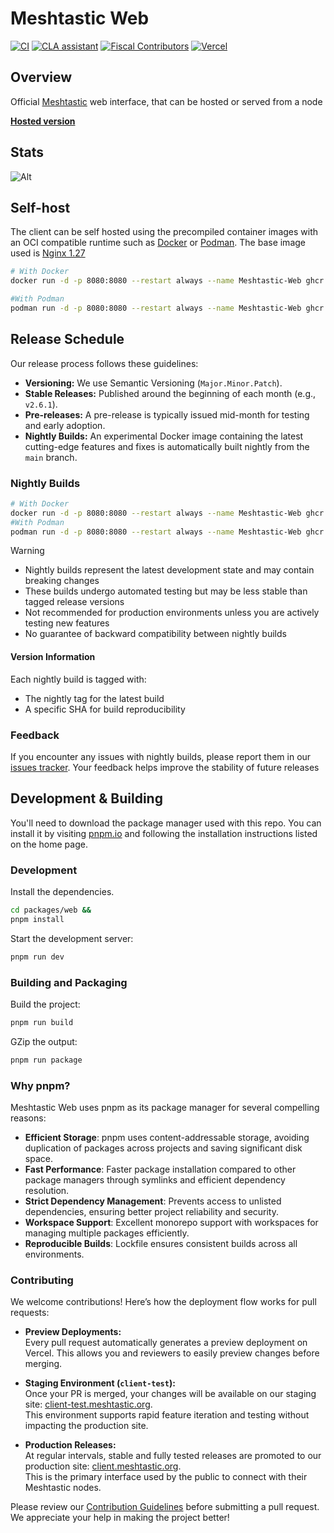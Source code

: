 # Meshtastic Web

<!--Project specific badges here-->

[![CI](https://img.shields.io/github/actions/workflow/status/meshtastic/web/ci.yml?branch=main&label=actions&logo=github&color=yellow)](https://github.com/meshtastic/web/actions/workflows/ci.yml)
[![CLA assistant](https://cla-assistant.io/readme/badge/meshtastic/web)](https://cla-assistant.io/meshtastic/web)
[![Fiscal Contributors](https://opencollective.com/meshtastic/tiers/badge.svg?label=Fiscal%20Contributors&color=deeppink)](https://opencollective.com/meshtastic/)
[![Vercel](https://img.shields.io/static/v1?label=Powered%20by&message=Vercel&style=flat&logo=vercel&color=000000)](https://vercel.com?utm_source=meshtastic&utm_campaign=oss)

## Overview

Official [Meshtastic](https://meshtastic.org) web interface, that can be hosted
or served from a node

**[Hosted version](https://client.meshtastic.org)**

## Stats

![Alt](https://repobeats.axiom.co/api/embed/e5b062db986cb005d83e81724c00cb2b9cce8e4c.svg "Repobeats analytics image")

## Self-host

The client can be self hosted using the precompiled container images with an OCI
compatible runtime such as [Docker](https://www.docker.com/) or
[Podman](https://podman.io/). The base image used is
[Nginx 1.27](https://hub.docker.com/_/nginx)

```bash
# With Docker
docker run -d -p 8080:8080 --restart always --name Meshtastic-Web ghcr.io/meshtastic/web

#With Podman
podman run -d -p 8080:8080 --restart always --name Meshtastic-Web ghcr.io/meshtastic/web
```

## Release Schedule

Our release process follows these guidelines:

- **Versioning:** We use Semantic Versioning (`Major.Minor.Patch`).
- **Stable Releases:** Published around the beginning of each month (e.g.,
  `v2.6.1`).
- **Pre-releases:** A pre-release is typically issued mid-month for testing and
  early adoption.
- **Nightly Builds:** An experimental Docker image containing the latest
  cutting-edge features and fixes is automatically built nightly from the `main`
  branch.

### Nightly Builds

```bash
# With Docker
docker run -d -p 8080:8080 --restart always --name Meshtastic-Web ghcr.io/meshtastic/web:nightly
#With Podman
podman run -d -p 8080:8080 --restart always --name Meshtastic-Web ghcr.io/meshtastic/web:nightly
```

> [!WARNING]
>
> - Nightly builds represent the latest development state and may contain
>   breaking changes
> - These builds undergo automated testing but may be less stable than tagged
>   release versions
> - Not recommended for production environments unless you are actively testing
>   new features
> - No guarantee of backward compatibility between nightly builds

#### Version Information

Each nightly build is tagged with:

- The nightly tag for the latest build
- A specific SHA for build reproducibility

### Feedback

If you encounter any issues with nightly builds, please report them in our
[issues tracker](https://github.com/meshtastic/web/issues). Your feedback helps
improve the stability of future releases

## Development & Building

You'll need to download the package manager used with this repo. You can install
it by visiting [pnpm.io](https://pnpm.io/) and following the installation
instructions listed on the home page.

### Development

Install the dependencies.

```bash
cd packages/web &&
pnpm install
```

Start the development server:

```bash
pnpm run dev
```

### Building and Packaging

Build the project:

```bash
pnpm run build
```

GZip the output:

```bash
pnpm run package
```

### Why pnpm?

Meshtastic Web uses pnpm as its package manager for several compelling
reasons:

- **Efficient Storage**: pnpm uses content-addressable storage, avoiding duplication
  of packages across projects and saving significant disk space.
- **Fast Performance**: Faster package installation compared to other package
  managers through symlinks and efficient dependency resolution.
- **Strict Dependency Management**: Prevents access to unlisted dependencies,
  ensuring better project reliability and security.
- **Workspace Support**: Excellent monorepo support with workspaces for managing
  multiple packages efficiently.
- **Reproducible Builds**: Lockfile ensures consistent builds across all
  environments.

### Contributing

We welcome contributions! Here’s how the deployment flow works for pull
requests:

- **Preview Deployments:**\
  Every pull request automatically generates a preview deployment on Vercel.
  This allows you and reviewers to easily preview changes before merging.

- **Staging Environment (`client-test`):**\
  Once your PR is merged, your changes will be available on our staging site:
  [client-test.meshtastic.org](https://client-test.meshtastic.org/).\
  This environment supports rapid feature iteration and testing without
  impacting the production site.

- **Production Releases:**\
  At regular intervals, stable and fully tested releases are promoted to our
  production site: [client.meshtastic.org](https://client.meshtastic.org/).\
  This is the primary interface used by the public to connect with their
  Meshtastic nodes.

Please review our
[Contribution Guidelines](https://github.com/meshtastic/web/blob/main/CONTRIBUTING.md)
before submitting a pull request. We appreciate your help in making the project
better!
